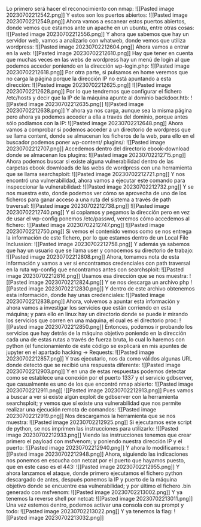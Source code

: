 Lo primero será hacer el reconocimiento con nmap:
![[Pasted image 20230702212542.png]]
Y estos son los puertos abiertos:
![[Pasted image 20230702212549.png]]
Ahora vamos a escanear estos puertos abiertos, donde vemos que estamos ante un apache en un ubuntu, entre otras cosas:
![[Pasted image 20230702212556.png]]
Y ahora que sabemos que hay un servidor web, vamos a analizarlo con whatweb, donde vemos que utiliza wordpress:
![[Pasted image 20230702212604.png]]
Ahora vamos a entrar en la web:
![[Pasted image 20230702212610.png]]
Hay que tener en cuenta que muchas veces en las webs de wordpress hay un menú de login al que podemos acceder poniendo en la dirección wp-login.php:
![[Pasted image 20230702212618.png]]
Por otra parte, si pulsamos en home veremos que no carga la página porque la dirección IP no está apuntando a esta dirección:
![[Pasted image 20230702212625.png]]
![[Pasted image 20230702212628.png]]
Por lo que tendremos que configurar el fichero /etc/hosts y decir que la IP de la máquina apunte al dominio backdoor.htb:
![[Pasted image 20230702212635.png]]
![[Pasted image 20230702212638.png]]
Y ahora ya nos carga, aunque sea la misma página pero ahora ya podemos acceder a ella a través del dominio, porque antes sólo podíamos con la IP:
![[Pasted image 20230702212648.png]]
Ahora vamos a comprobar si podemos acceder a un directorio de wordpress que se llama content, donde se almacenan los ficheros de la web, para ello en el buscador podemos poner wp-content/ plugins/:
![[Pasted image 20230702212707.png]]
Accedemos dentro del directorio ebook-download donde se almacenan los plugins:
![[Pasted image 20230702212715.png]]
Ahora podemos buscar si existe alguna vulnerabilidad dentro de las carpetas ebook downloads de las webs de wordpress con una herramienta que se llama searchsploit:
![[Pasted image 20230702212721.png]]
Y nos encontró una vulnerabilidad, ahora vamos a ejecutar este comando para inspeccionar la vulnerabilidad:
![[Pasted image 20230702212732.png]]
Y se nos muestra esto, donde podemos ver cómo se aprovecha de uno de los ficheros para ganar acceso a una ruta del sistema a través de path traversal:
![[Pasted image 20230702212738.png]]
![[Pasted image 20230702212740.png]]
Y si copiamos y pegamos la dirección pero en vez de usar el wp-config ponemos /etc/passwd, veremos cómo accedemos al fichero:
![[Pasted image 20230702212747.png]]
![[Pasted image 20230702212750.png]]
Si vemos el contenido vemos como se nos entrega la información de este fichero, por lo que estamos dentro de un Local File Inclussion:
![[Pasted image 20230702212758.png]]
Y además ya sabemos que hay un usuario que se llama user y conocemos su directorio de trabajo:
![[Pasted image 20230702212808.png]]
Ahora, tomamos nota de esta información y vamos a ver si encontramos credenciales con path traversal en la ruta wp-config que encontramos antes con searchsploit:
![[Pasted image 20230702212816.png]]
Usamos esa dirección que se nos muestra:
![[Pasted image 20230702212824.png]]
Y se nos descarga un archivo php
![[Pasted image 20230702212830.png]]
Y dentro de este archivo obtenemos esta información, donde hay unas credenciales:
![[Pasted image 20230702212838.png]]
Ahora, volvemos a apuntar esta información y ahora vamos a investigar los servicios que están corriendo en esta máquina; y para ello en linux hay un directorio donde se puede ir mirando los servicios que corren en una máquina, el cual es el directorio proc:
![[Pasted image 20230702212850.png]]
Entonces, podemos ir probando los servicios que hay detrás de la máquina objetivo poniendo en la dirección cada una de estas rutas a través de fuerza bruta, lo cual lo haremos con python (el funcionamiento de este código se explicará en mis apuntes de jupyter en el apartado hacking → Requests:
![[Pasted image 20230702212857.png]]
Y tras ejecutarlo, nos da como válidos algunas URL donde detectó que se recibió una respuesta diferente:
![[Pasted image 20230702212903.png]]
Y en una de estas respuestas podemos detectar como se establece una conexión por el puerto 1337 y el servicio gdbserver, que casualmente es uno de los que encontró nmap abierto:
![[Pasted image 20230702212911.png]]
![[Pasted image 20230702212913.png]]
Pues vamos a buscar a ver si existe algún exploit de gdbserver con la herramienta searchsploit; y vemos que sí existe una vulnerabilidad que nos permite realizar una ejecución remota de comandos:
![[Pasted image 20230702212919.png]]
Nos descargamos la herramienta que se nos muestra:
![[Pasted image 20230702212925.png]]
Si ejecutamos este script de python, se nos imprimen las instrucciones para utilizarlo:
![[Pasted image 20230702212933.png]]
Viendo las instrucciones tenemos que crear primero el payload con msfvenom; y poniendo nuestra dirección IP y el puerto:
![[Pasted image 20230702212940.png]]
Y ahora lo modificamos:
![[Pasted image 20230702212948.png]]
Ahora, siguiendo las indicaciones nos ponemos en escucha con netcat por el puerto que hayamos puesto, que en este caso es el 443:
![[Pasted image 20230702212955.png]]
Y ahora lanzamos el ataque, donde primero ejecutamos el fichero python descargado de antes, después ponemos la IP y puerto de la máquina objetivo donde se encuentre esa vulnerabilidad; y por último el fichero .bin generado con msfvenom:
![[Pasted image 20230702213002.png]]
Y ya tenemos la reverse shell por netcat:
![[Pasted image 20230702213011.png]]
Una vez estemos dentro, podemos activar una consola con su prompt y todo:
![[Pasted image 20230702213022.png]]
Y ya tenemos la flag:
![[Pasted image 20230702213032.png]]
